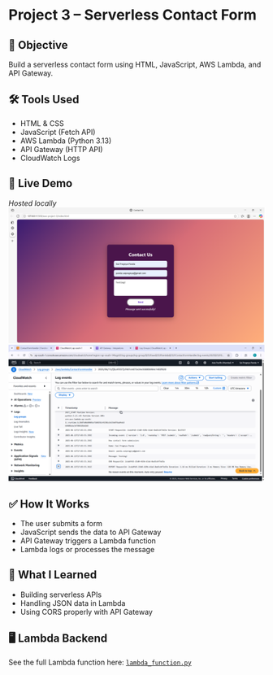 # Project 3 – Serverless Contact Form

## 🎯 Objective
Build a serverless contact form using HTML, JavaScript, AWS Lambda, and API Gateway.

## 🛠 Tools Used
- HTML & CSS
- JavaScript (Fetch API)
- AWS Lambda (Python 3.13)
- API Gateway (HTTP API)
- CloudWatch Logs

## 🚀 Live Demo
*Hosted locally*
![Preview](../images/project-3.png)
![Preview](../images/project-3%20logs.png)

## ✅ How It Works
- The user submits a form
- JavaScript sends the data to API Gateway
- API Gateway triggers a Lambda function
- Lambda logs or processes the message

## 🧠 What I Learned
- Building serverless APIs
- Handling JSON data in Lambda
- Using CORS properly with API Gateway

## 🖥 Lambda Backend
See the full Lambda function here: [`lambda_function.py`](./lambda_function.py)
